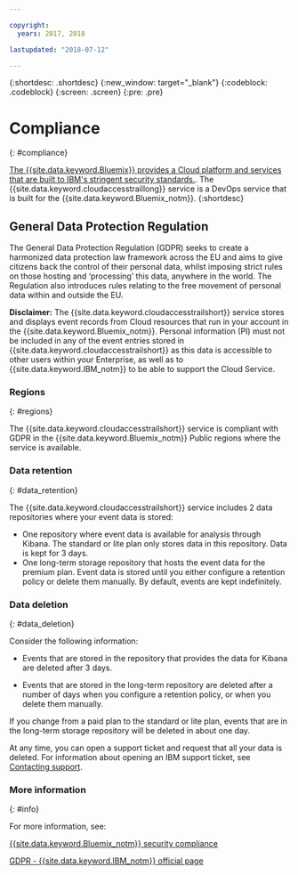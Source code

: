 ```yaml
---

copyright:
  years: 2017, 2018

lastupdated: "2018-07-12"

---
```



{:shortdesc: .shortdesc}
{:new_window: target="_blank"}
{:codeblock: .codeblock}
{:screen: .screen}
{:pre: .pre}


# Compliance
{: #compliance}

[The {{site.data.keyword.Bluemix}} provides a Cloud platform and services that are built to IBM's stringent security standards.](/docs/security/compliance.html#compliance). The {{site.data.keyword.cloudaccesstraillong}} service is a DevOps service that is built for the {{site.data.keyword.Bluemix_notm}}. 
{:shortdesc}


## General Data Protection Regulation

The General Data Protection Regulation (GDPR) seeks to create a harmonized data protection law framework across the EU and aims to give citizens back the control of their personal data, whilst imposing strict rules on those hosting and ‘processing’ this data, anywhere in the world. The Regulation also introduces rules relating to the free movement of personal data within and outside the EU. 

**Disclaimer:** The {{site.data.keyword.cloudaccesstrailshort}} service stores and displays event records from Cloud resources that run in your account in the {{site.data.keyword.Bluemix_notm}}. Personal information (PI) must not be included in any of the event entries stored in {{site.data.keyword.cloudaccesstrailshort}} as this data is accessible to other users within your Enterprise, as well as to {{site.data.keyword.IBM_notm}} to be able to support the Cloud Service.

### Regions
{: #regions}

The {{site.data.keyword.cloudaccesstrailshort}} service is compliant with GDPR in the {{site.data.keyword.Bluemix_notm}} Public regions where the service is available.


### Data retention
{: #data_retention}

The {{site.data.keyword.cloudaccesstrailshort}} service includes 2 data repositories where your event data is stored: 

* One repository where event data is available for analysis through Kibana. The standard or lite plan only stores data in this repository. Data is kept for 3 days.
* One long-term storage repository that hosts the event data for the premium plan. Event data is stored until you either configure a retention policy or delete them manually. By default, events are kept indefinitely.


### Data deletion
{: #data_deletion}

Consider the following information:

* Events that are stored in the repository that provides the data for Kibana are deleted after 3 days.

* Events that are stored in the long-term repository are deleted after a number of days when you configure a retention policy, or when you delete them manually. 



If you change from a paid plan to the standard or lite plan, events that are in the long-term storage repository will be deleted in about one day.

At any time, you can open a support ticket and request that all your data is deleted. For information about opening an IBM support ticket, see [Contacting support](/docs/get-support/howtogetsupport.html#getting-customer-support).



### More information
{: #info}

For more information, see:

[{{site.data.keyword.Bluemix_notm}} security compliance](/docs/security/compliance.html#compliance)

[GDPR - {{site.data.keyword.IBM_notm}} official page](https://www.ibm.com/data-responsibility/gdpr/)



